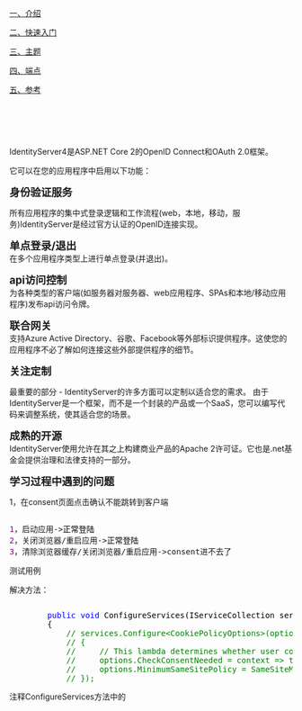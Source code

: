 <p><a href="https://www.cnblogs.com/zd1994/p/9193207.html">一、介绍</a></p>
<p><a href="https://www.cnblogs.com/zd1994/p/9193475.html">二、快速入门</a></p>
<p><a href="https://www.cnblogs.com/zd1994/p/9240357.html">三、主题</a></p>
<p><a href="https://www.cnblogs.com/zd1994/p/9265003.html">四、端点</a></p>
<p><a href="https://www.cnblogs.com/zd1994/p/9265185.html">五、参考</a></p>
<p>&nbsp;</p>
<p>&nbsp;</p>
<p><img src="https://images2018.cnblogs.com/blog/741594/201806/741594-20180617162752264-1112406193.png" alt="" /></p>
<p>IdentityServer4是ASP.NET Core 2的OpenID Connect和OAuth 2.0框架。</p>
<p>它可以在您的应用程序中启用以下功能：</p>
<p><strong><span style="font-size: 14pt;">身份验证服务</span></strong></p>
<p>所有应用程序的集中式登录逻辑和工作流程(web，本地，移动，服务)IdentityServer是经过官方认证的OpenID连接实现。</p>
<p><span style="font-size: 14pt;"><strong>单点登录/退出</strong></span><br />在多个应用程序类型上进行单点登录(并退出)。</p>
<p><span style="font-size: 14pt;"><strong>api访问控制</strong></span><br />为各种类型的客户端(如服务器对服务器、web应用程序、SPAs和本地/移动应用程序)发布api访问令牌。</p>
<p><strong><span style="font-size: 14pt;">联合网关</span></strong><br />支持Azure Active Directory、谷歌、Facebook等外部标识提供程序。这使您的应用程序不必了解如何连接这些外部提供程序的细节。</p>
<p><strong><span style="font-size: 14pt;">关注定制</span></strong></p>
<p>最重要的部分 - IdentityServer的许多方面可以定制以适合您的需求。 由于IdentityServer是一个框架，而不是一个封装的产品或一个SaaS，您可以编写代码来调整系统，使其适合您的场景。</p>
<p><strong><span style="font-size: 14pt;">成熟的开源</span></strong><br />IdentityServer使用允许在其之上构建商业产品的Apache 2许可证。它也是.net基金会提供治理和法律支持的一部分。</p>
<p><strong><span style="font-size: 14pt;">学习过程中遇到的问题</span></strong></p>
<p>1，在consent页面点击确认不能跳转到客户端</p>
<div class="cnblogs_code" onclick="cnblogs_code_show('268879b7-19f9-46fa-b8d0-24e1ad82f277')"><img id="code_img_closed_268879b7-19f9-46fa-b8d0-24e1ad82f277" class="code_img_closed" src="http://images.cnblogs.com/OutliningIndicators/ContractedBlock.gif" alt="" /><img id="code_img_opened_268879b7-19f9-46fa-b8d0-24e1ad82f277" class="code_img_opened" style="display: none;" onclick="cnblogs_code_hide('268879b7-19f9-46fa-b8d0-24e1ad82f277',event)" src="http://images.cnblogs.com/OutliningIndicators/ExpandedBlockStart.gif" alt="" />
<div id="cnblogs_code_open_268879b7-19f9-46fa-b8d0-24e1ad82f277" class="cnblogs_code_hide">
<pre><span style="color: #800080;">1</span>，启动应用-&gt;<span style="color: #000000;">正常登陆
</span><span style="color: #800080;">2</span>，关闭浏览器/重启应用-&gt;<span style="color: #000000;">正常登陆
</span><span style="color: #800080;">3</span>，清除浏览器缓存/关闭浏览器/重启应用-&gt;consent进不去了</pre>
</div>
<span class="cnblogs_code_collapse">测试用例</span></div>
<p>解决方法：</p>
<div class="cnblogs_code" onclick="cnblogs_code_show('7c514ff9-5b09-4cc1-a8ff-0acf7dd42aab')"><img id="code_img_closed_7c514ff9-5b09-4cc1-a8ff-0acf7dd42aab" class="code_img_closed" src="http://images.cnblogs.com/OutliningIndicators/ContractedBlock.gif" alt="" /><img id="code_img_opened_7c514ff9-5b09-4cc1-a8ff-0acf7dd42aab" class="code_img_opened" style="display: none;" onclick="cnblogs_code_hide('7c514ff9-5b09-4cc1-a8ff-0acf7dd42aab',event)" src="http://images.cnblogs.com/OutliningIndicators/ExpandedBlockStart.gif" alt="" />
<div id="cnblogs_code_open_7c514ff9-5b09-4cc1-a8ff-0acf7dd42aab" class="cnblogs_code_hide">
<pre>        <span style="color: #0000ff;">public</span> <span style="color: #0000ff;">void</span><span style="color: #000000;"> ConfigureServices(IServiceCollection services)
        {
            </span><span style="color: #008000;">//</span><span style="color: #008000;"> services.Configure&lt;CookiePolicyOptions&gt;(options =&gt;
            </span><span style="color: #008000;">//</span><span style="color: #008000;"> {
            </span><span style="color: #008000;">//</span>     <span style="color: #008000;">//</span><span style="color: #008000;"> This lambda determines whether user consent for non-essential cookies is needed for a given request.
            </span><span style="color: #008000;">//</span><span style="color: #008000;">     options.CheckConsentNeeded = context =&gt; true;
            </span><span style="color: #008000;">//</span><span style="color: #008000;">     options.MinimumSameSitePolicy = SameSiteMode.None;
            </span><span style="color: #008000;">//</span><span style="color: #008000;"> });</span></pre>
</div>
<span class="cnblogs_code_collapse">注释ConfigureServices方法中的</span></div>
<p>&nbsp;</p>